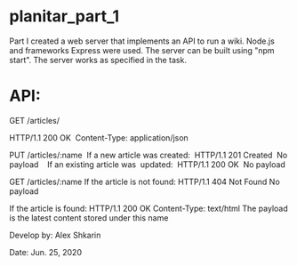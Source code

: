 # planitar_part_1

Part I created a web server that implements an API to run a wiki. Node.js and frameworks Express were used.
The server can be built using "npm start".
The server works as specified in the task.

# API:
GET /articles/ 

HTTP/1.1 200 OK 
Content-Type: application/json 
 
PUT /articles/:name 
If a new article was created: 
HTTP/1.1 201 Created 
No payload 
 
If an existing article was 
updated: 
HTTP/1.1 200 OK 
No payload 

GET /articles/:name If the article is not found: 
HTTP/1.1 404 Not Found 
No payload 
 
If the article is found: 
HTTP/1.1 200 OK 
Content-Type: text/html 
The payload is the latest content stored 
under this name 


Develop by: Alex Shkarin

Date: Jun. 25, 2020
